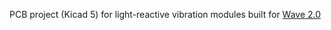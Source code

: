 PCB project (Kicad 5) for light-reactive vibration modules built for [Wave 2.0](https://jus.tin.sg/wave-2-0/)
